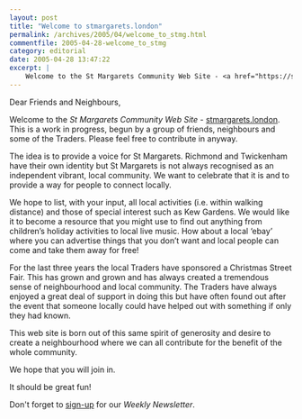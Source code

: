 ```yaml
---
layout: post
title: "Welcome to stmargarets.london"
permalink: /archives/2005/04/welcome_to_stmg.html
commentfile: 2005-04-28-welcome_to_stmg
category: editorial
date: 2005-04-28 13:47:22
excerpt: |
    Welcome to the St Margarets Community Web Site - <a href="https://stmargarets.london">stmargarets.london</a>. This is a work in progress, begun by a group of friends, neighbours and some of the Traders. Please feel free to contribute in anyway.
---
```


Dear Friends and Neighbours,

Welcome to the *St Margarets Community Web Site* - [stmargarets.london](https://stmargarets.london). This is a work in progress, begun by a group of friends, neighbours and some of the Traders. Please feel free to contribute in anyway.

The idea is to provide a voice for St Margarets. Richmond and Twickenham have their own identity but St Margarets is not always recognised as an independent vibrant, local community. We want to celebrate that it is and to provide a way for people to connect locally.

We hope to list, with your input, all local activities (i.e. within walking distance) and those of special interest such as Kew Gardens. We would like it to become a resource that you might use to find out anything from children’s holiday activities to local live music. How about a local ‘ebay’ where you can advertise things that you don’t want and local people can come and take them away for free!

For the last three years the local Traders have sponsored a Christmas Street Fair. This has grown and grown and has always created a tremendous sense of neighbourhood and local community. The Traders have always enjoyed a great deal of support in doing this but have often found out after the event that someone locally could have helped out with something if only they had known.

This web site is born out of this same spirit of generosity and desire to create a neighbourhood where we can all contribute for the benefit of the whole community.

We hope that you will join in.

It should be great fun!

Don't forget to [sign-up](/cgi-bin/newsletter.cgi) for our *Weekly Newsletter*.
